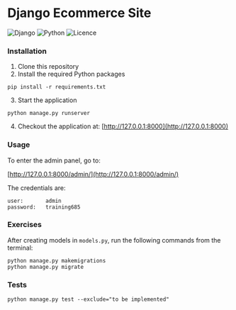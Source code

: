 # Django Ecommerce Site

![Django](https://img.shields.io/badge/django-4.1.1-blue)
![Python](https://img.shields.io/badge/python->=3.9-green)
![Licence](https://img.shields.io/badge/License-MIT-blue)
### Installation

1. Clone this repository
2. Install the required Python packages
```shell
pip install -r requirements.txt
```
3. Start the application
```shell
python manage.py runserver
```
4. Checkout the application at: [http://127.0.0.1:8000](http://127.0.0.1:8000)

### Usage

To enter the admin panel, go to:

[http://127.0.0.1:8000/admin/](http://127.0.0.1:8000/admin/)

The credentials are:
```
user:       admin
password:   training685
```
### Exercises

After creating models in `models.py`, run the following 
commands from the terminal:
```shell
python manage.py makemigrations
python manage.py migrate
```

### Tests

```shell
python manage.py test --exclude="to be implemented"
```
